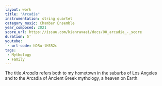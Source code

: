 ```yaml
---
layout: work
title: "Arcadia"
instrumentation: string quartet
category_music: Chamber Ensemble
year_composed: 2021
score_url: https://issuu.com/kianravaei/docs/00_arcadia_-_score
duration: 5'
youtube:
 - url-code: hDRu-lH3R2c
tags:
 - Mythology
 - Family
---
```

The title _Arcadia_ refers both to my hometown in the suburbs of Los Angeles and to the Arcadia of Ancient Greek mythology, a heaven on Earth.